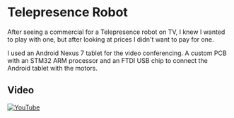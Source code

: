 Telepresence Robot
==================

After seeing a commercial for a Telepresence robot on TV, I knew I wanted to play with one, but after looking at prices I didn't want to pay for one.

I used an Android Nexus 7 tablet for the video conferencing. A custom PCB with an STM32 ARM processor and an FTDI USB chip to connect the Android tablet with the motors.

Video
-----

[![YouTube](http://img.youtube.com/vi/nxQw_-PgoPo/0.jpg)](http://www.youtube.com/watch?v=nxQw_-PgoPo)
